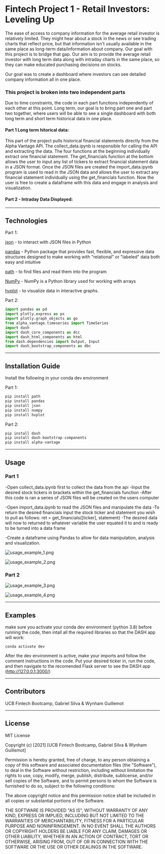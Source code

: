 # Fintech Project 1 - Retail Investors: Leveling Up

The ease of access to company information for the average retail investor is relatively limited. They might hear about a stock in the news or see trading charts that reflect price, but that information isn't usually available in the same place as long-term data/information about company. Our goal with this project is to bridge that gap. Our aim is to provide the average retail investor with long term data along with intraday charts in the same place, so they can make educated purchasing decisions on stocks.

Our goal was to create a dashboard where investors can see detailed company information all in one place. 

### This project is broken into two independent parts
Due to time constraints, the code in each part functions independently of each other at this point. Long term, our goal is to bring part one and part two together, where users will be able to see a single dashboard with both long term and short term historical data in one place.

#### Part 1 Long term hitorical data: 
This part of the project pulls historical financial statements directly from the Alpha Vantage API. The collect_data.ipynb is responsible for calling the API and extracting the data. The four functions at the beginning individually extract one financial statement. The get_financials function at the bottom allows the user to input any list of tickers to extract financial statement data in a JSON format. Once the JSON files are created the import_data.ipynb program is used to read in the JSON data and allows the user to extract any financial statement individually using the get_financials function. Now the user is free to create a dataframe with this data and engage in analysis and visualization.

#### Part 2 - Intraday Data Displayed:


---

## Technologies

Part 1:

[json](json) - to interact with JSON files in Python

[pandas](pandas) - Python package that provides fast, flexible, and expressive data structures designed to make working with "relational" or "labeled" data both   easy and intuitive

[path](path) - to find files and read them into the program

[NumPy](NumPy) - NumPy is a Python library used for working with arrays

[hvplot](hvplot) - to visualize data in interactive graphs.


Part 2:


```python
import pandas as pd
import plotly.express as px
import plotly.graph_objects as go
from alpha_vantage.timeseries import TimeSeries 
import dash                               
import dash_core_components as dcc
import dash_html_components as html
from dash.dependencies import Output, Input
import dash_bootstrap_components as dbc  
```

---

## Installation Guide

Install the following in your conda dev environment

Part 1:

```python
pip install path
pip install pandas
pip install json
pip install numpy
pip install hvplot
```
Part 2: 

```python
pip install dash
pip install dash-bootstrap-components
pip install alpha-vantage
```

---

## Usage

### Part 1 
-Open collect_data.ipynb first to collect the data from the api
-Input the desired stock tickers in brackets within the get_financials function
-After this code is ran a series of JSON files will be created on the users computer

-Open import_data.ipynb to read the JSON files and manipulate the data
-To return the desired financials input the stock ticker and statement you wish to pull as follows:  ret = get_financials([ticker], statement)
-The desired data will now to returned to whatever variable the user equated it to and is ready to be turned into a data frame

-Create a dataframe using Pandas to allow for data manipulation, analysis and visualization. 

![usage_example_1.png](usage_example_1.png)

![usage_example_2.png](usage_example_2.png)


### Part 2

![usage_example_3.png](usage_example_3.png)

![usage_example_4.png](usage_example_4.png)


---

## Examples

make sure you activate your conda dev environment (python 3.8) before running the code, then intall all the required libraries so that the DASH app will work:
```
conda activate dev
```
After the dev environment is active, make your imports and follow the comment instructions in the code. Put your desired ticker in, run the code, and then navigate to the recomended Flask server to see the DASH app (http://127.0.0.1:3000/)

---

## Contributors

UCB Fintech Bootcamp, Gabriel Silva & Wynham Guillemot 

---

## License

MIT License

Copyright (c) [2021] [UCB Fintech Bootcamp, Gabriel Silva & Wynham Guillemot]

Permission is hereby granted, free of charge, to any person obtaining a copy
of this software and associated documentation files (the "Software"), to deal
in the Software without restriction, including without limitation the rights
to use, copy, modify, merge, publish, distribute, sublicense, and/or sell
copies of the Software, and to permit persons to whom the Software is
furnished to do so, subject to the following conditions:

The above copyright notice and this permission notice shall be included in all
copies or substantial portions of the Software.

THE SOFTWARE IS PROVIDED "AS IS", WITHOUT WARRANTY OF ANY KIND, EXPRESS OR
IMPLIED, INCLUDING BUT NOT LIMITED TO THE WARRANTIES OF MERCHANTABILITY,
FITNESS FOR A PARTICULAR PURPOSE AND NONINFRINGEMENT. IN NO EVENT SHALL THE
AUTHORS OR COPYRIGHT HOLDERS BE LIABLE FOR ANY CLAIM, DAMAGES OR OTHER
LIABILITY, WHETHER IN AN ACTION OF CONTRACT, TORT OR OTHERWISE, ARISING FROM,
OUT OF OR IN CONNECTION WITH THE SOFTWARE OR THE USE OR OTHER DEALINGS IN THE
SOFTWARE.
